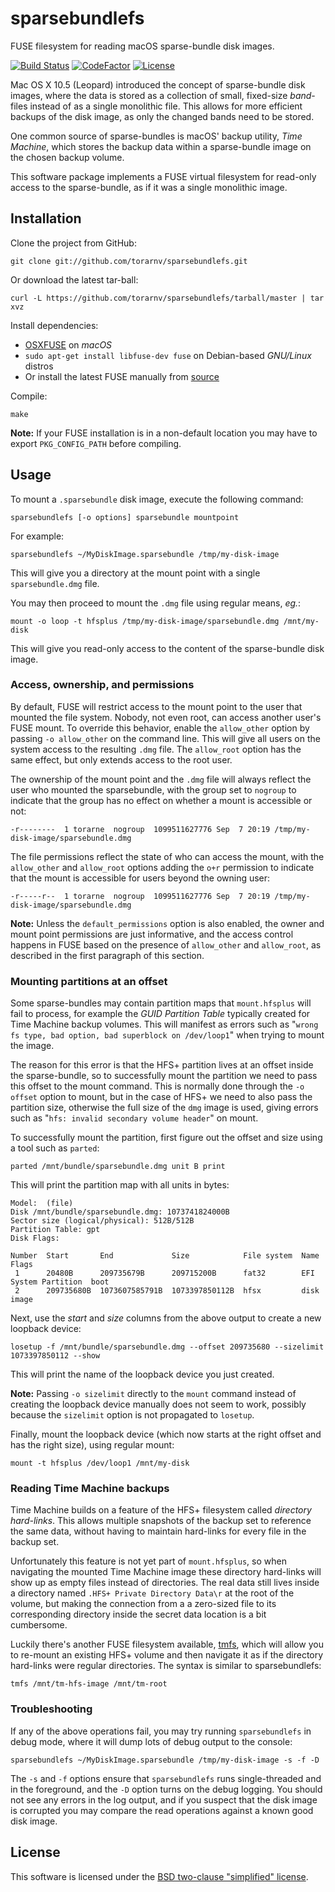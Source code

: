 sparsebundlefs
================

FUSE filesystem for reading macOS sparse-bundle disk images.

[![Build Status][buildstatus]][travisci]
[![CodeFactor][codefactor-badge]][codefactor-link]
[![License][license]][bsd]

Mac OS X 10.5 (Leopard) introduced the concept of sparse-bundle disk images, where the data is
stored as a collection of small, fixed-size *band*-files instead of as a single monolithic file. This
allows for more efficient backups of the disk image, as only the changed bands need to be
stored.

One common source of sparse-bundles is macOS' backup utility, *Time Machine*, which stores
the backup data within a sparse-bundle image on the chosen backup volume.

This software package implements a FUSE virtual filesystem for read-only access to the sparse-bundle, as if it was a single monolithic image.

Installation
------------

Clone the project from GitHub:

    git clone git://github.com/torarnv/sparsebundlefs.git

Or download the latest tar-ball:

    curl -L https://github.com/torarnv/sparsebundlefs/tarball/master | tar xvz

Install dependencies:

  - [OSXFUSE][osxfuse] on *macOS*
  - `sudo apt-get install libfuse-dev fuse` on Debian-based *GNU/Linux* distros
  - Or install the latest FUSE manually from [source][fuse]

Compile:

    make

**Note:** If your FUSE installation is in a non-default location you may have to
export `PKG_CONFIG_PATH` before compiling.

Usage
-----

To mount a `.sparsebundle` disk image, execute the following command:

    sparsebundlefs [-o options] sparsebundle mountpoint

For example:

    sparsebundlefs ~/MyDiskImage.sparsebundle /tmp/my-disk-image

This will give you a directory at the mount point with a single `sparsebundle.dmg` file.

You may then proceed to mount the `.dmg` file using regular means, *eg.*:

    mount -o loop -t hfsplus /tmp/my-disk-image/sparsebundle.dmg /mnt/my-disk

This will give you read-only access to the content of the sparse-bundle disk image.

### Access, ownership, and permissions

By default, FUSE will restrict access to the mount point to the user that mounted the file system.
Nobody, not even root, can access another user's FUSE mount. To override this behavior, enable
the `allow_other` option by passing `-o allow_other` on the command line. This will give all
users on the system access to the resulting `.dmg` file. The `allow_root` option has the same
effect, but only extends access to the root user.

The ownership of the mount point and the `.dmg` file will always reflect the user who mounted
the sparsebundle, with the group set to `nogroup` to indicate that the group has no effect on
whether a mount is accessible or not:

    -r--------  1 torarne  nogroup  1099511627776 Sep  7 20:19 /tmp/my-disk-image/sparsebundle.dmg

The file permissions reflect the state of who can access the mount, with the `allow_other` and
`allow_root` options adding the `o+r` permission to indicate that the mount is accessible for
users beyond the owning user:

    -r-----r--  1 torarne  nogroup  1099511627776 Sep  7 20:19 /tmp/my-disk-image/sparsebundle.dmg

**Note:** Unless the `default_permissions` option is also enabled, the owner and mount point
permissions are just informative, and the access control happens in FUSE based on the presence
of `allow_other` and `allow_root`, as described in the first paragraph of this section.

### Mounting partitions at an offset

Some sparse-bundles may contain partition maps that `mount.hfsplus` will fail to process, for example the *GUID Partition Table* typically created for Time Machine backup volumes. This will manifest as errors such as "`wrong fs type, bad option, bad superblock on /dev/loop1`" when trying to mount the image.

The reason for this error is that the HFS+ partition lives at an offset inside the sparse-bundle, so to successfully mount the partition we need to pass this offset to the mount command. This is normally done through the `-o offset` option to mount, but in the case of HFS+ we need to also pass the partition size, otherwise the full size of the `dmg` image is used, giving errors such as "`hfs: invalid secondary volume header`" on mount.

To successfully mount the partition, first figure out the offset and size using a tool such as `parted`:

    parted /mnt/bundle/sparsebundle.dmg unit B print

This will print the partition map with all units in bytes:

```
Model:  (file)
Disk /mnt/bundle/sparsebundle.dmg: 1073741824000B
Sector size (logical/physical): 512B/512B
Partition Table: gpt
Disk Flags:

Number  Start       End             Size            File system  Name                  Flags
 1      20480B      209735679B      209715200B      fat32        EFI System Partition  boot
 2      209735680B  1073607585791B  1073397850112B  hfsx         disk image
 ```

Next, use the *start* and *size* columns from the above output to create a new loopback device:

    losetup -f /mnt/bundle/sparsebundle.dmg --offset 209735680 --sizelimit 1073397850112 --show

This will print the name of the loopback device you just created.

**Note:** Passing `-o sizelimit` directly to the `mount` command instead of creating the loopback device manually does not seem to work, possibly because the `sizelimit` option is not propagated to `losetup`.

Finally, mount the loopback device (which now starts at the right offset and has the right size), using regular mount:

    mount -t hfsplus /dev/loop1 /mnt/my-disk


### Reading Time Machine backups

Time Machine builds on a feature of the HFS+ filesystem called *directory hard-links*. This allows multiple snapshots of the backup set to reference the same data, without having to maintain hard-links for every file in the backup set.

Unfortunately this feature is not yet part of `mount.hfsplus`, so when navigating the mounted Time Machine image these directory hard-links will show up as empty files instead of directories. The real data still lives inside a directory named `.HFS+ Private Directory Data\r` at the root of the volume, but making the connection from a a zero-sized file to its corresponding directory inside the secret data location is a bit cumbersome.

Luckily there's another FUSE filesystem available, [tmfs][tmfs], which will allow you to re-mount an existing HFS+ volume and then navigate it as if the directory hard-links were regular directories. The syntax is similar to sparsebundlefs:

    tmfs /mnt/tm-hfs-image /mnt/tm-root

### Troubleshooting

If any of the above operations fail, you may try running `sparsebundlefs` in debug mode, where it will dump lots of debug output to the console:

    sparsebundlefs ~/MyDiskImage.sparsebundle /tmp/my-disk-image -s -f -D

The `-s` and `-f` options ensure that `sparsebundlefs` runs single-threaded and in the foreground, and the `-D` option turns on the debug logging. You should not see any errors in the log output, and if you suspect that the disk image is corrupted you may compare the read operations against a known good disk image.


License
-------

This software is licensed under the [BSD two-clause "simplified" license][bsd].



[buildstatus]: https://secure.travis-ci.org/torarnv/sparsebundlefs.svg?branch=master
[travisci]: https://travis-ci.org/torarnv/sparsebundlefs

[codefactor-badge]: https://www.codefactor.io/repository/github/torarnv/sparsebundlefs/badge
[codefactor-link]: https://www.codefactor.io/repository/github/torarnv/sparsebundlefs

[osxfuse]: http://osxfuse.github.com/ "Fuse for OSX"
[fuse]: http://fuse.sourceforge.net/ "FUSE"
[bsd]: http://opensource.org/licenses/BSD-2-Clause "BSD two-clause license"
[tmfs]: https://github.com/abique/tmfs "Time Machine File System"
[license]: https://img.shields.io/github/license/torarnv/sparsebundlefs.svg?maxAge=2592000
